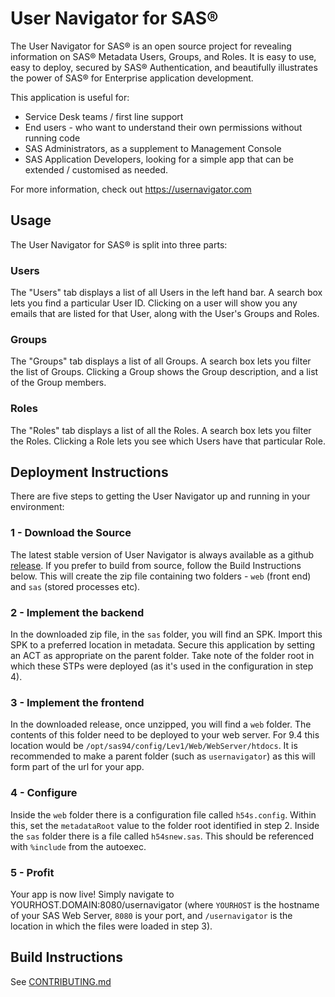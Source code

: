 # User Navigator for SAS®

The User Navigator for SAS® is an open source project for revealing information on SAS® Metadata Users, Groups, and Roles.
It is easy to use, easy to deploy, secured by SAS® Authentication, and beautifully illustrates the power of SAS® for Enterprise application development.

This application is useful for:

* Service Desk teams / first line support
* End users - who want to understand their own permissions without running code
* SAS Administrators, as a supplement to Management Console
* SAS Application Developers, looking for a simple app that can be extended / customised as needed.

For more information, check out https://usernavigator.com

## Usage
The User Navigator for SAS® is split into three parts:

### Users

The "Users" tab displays a list of all Users in the left hand bar.  A search box lets you find a particular User ID.  Clicking on a user will show you any emails that are listed for that User, along with the User's Groups and Roles.

### Groups

The "Groups" tab displays a list of all Groups.  A search box lets you filter the list of Groups.  Clicking a Group shows the Group description, and a list of the Group members.

### Roles

The "Roles" tab displays a list of all the Roles.  A search box lets you filter the Roles.  Clicking a Role lets you see which Users have that particular Role.

## Deployment Instructions

There are five steps to getting the User Navigator up and running in your environment:

### 1 - Download the Source

The latest stable version of User Navigator is always available as a github [release](https://github.com/Boemska/user-navigator/releases).  If you prefer to build from source, follow the Build Instructions below.  This will create the zip file containing two folders - `web` (front end) and `sas` (stored processes etc).

### 2 - Implement the backend

In the downloaded zip file, in the `sas` folder, you will find an SPK.  Import this SPK to a preferred location in metadata.  Secure this application by setting an ACT as appropriate on the parent folder.  Take note of the folder root in which these STPs were deployed (as it's used in the configuration in step 4).

### 3 - Implement the frontend

In the downloaded release, once unzipped, you will find a `web` folder.  The contents of this folder need to be deployed to your web server.  For 9.4 this location would be `/opt/sas94/config/Lev1/Web/WebServer/htdocs`.  It is recommended to make a parent folder (such as `usernavigator`) as this will form part of the url for your app.

### 4 - Configure

Inside the `web` folder there is a configuration file called `h54s.config`.  Within this, set the `metadataRoot` value to the folder root identified in step 2.
Inside the `sas` folder there is a file called `h54snew.sas`.  This should be referenced with `%include` from the autoexec.

### 5 - Profit

Your app is now live!  Simply navigate to YOURHOST.DOMAIN:8080/usernavigator (where `YOURHOST` is the hostname of your SAS Web Server, `8080` is your port, and `/usernavigator` is the location in which the files were loaded in step 3).

## Build Instructions

See [CONTRIBUTING.md](https://github.com/Boemska/user-navigator/blob/master/CONTRIBUTING.md)



